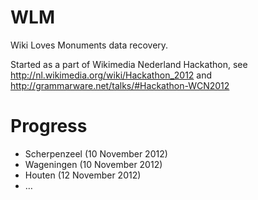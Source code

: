 WLM
===

Wiki Loves Monuments data recovery.

Started as a part of Wikimedia Nederland Hackathon,
	see http://nl.wikimedia.org/wiki/Hackathon_2012
	and http://grammarware.net/talks/#Hackathon-WCN2012

Progress
========
* Scherpenzeel (10 November 2012)
* Wageningen (10 November 2012)
* Houten (12 November 2012)
* …
